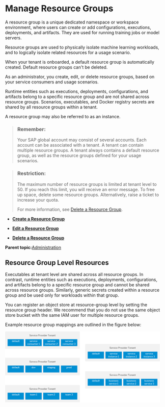 <!-- loio8aae6cbe2c0e4290954b8f61b4b355b7 -->

# Manage Resource Groups

A resource group is a unique dedicated namespace or workspace environment, where users can create or add configurations, executions, deployments, and artifacts. They are used for running training jobs or model servers.



Resource groups are used to physically isolate machine learning workloads, and to logically isolate related resources for a usage scenario.

When your tenant is onboarded, a default resource group is automatically created. Default resource groups can't be deleted.

As an administrator, you create, edit, or delete resource groups, based on your service consumers and usage scenarios.

Runtime entities such as executions, deployments, configurations, and artifacts belong to a specific resource group and are not shared across resource groups. Scenarios, executables, and Docker registry secrets are shared by all resource groups within a tenant.

A resource group may also be referred to as an instance.

> ### Remember:  
> Your SAP global account may consist of several accounts. Each account can be associated with a tenant. A tenant can contain multiple resource groups. A tenant always contains a default resource group, as well as the resource groups defined for your usage scenarios.

> ### Restriction:  
> The maximum number of resource groups is limited at tenant level to 50. If you reach this limit, you will receive an error message. To free up space, delete some resource groups. Alternatively, raise a ticket to increase your quota.
> 
> For more information, see [Delete a Resource Group](delete-a-resource-group-40d83a2.md).

-   **[Create a Resource Group](create-a-resource-group-01753f4.md "")**  

-   **[Edit a Resource Group](edit-a-resource-group-3f88c30.md "")**  

-   **[Delete a Resource Group](delete-a-resource-group-40d83a2.md "")**  


**Parent topic:**[Administration](administration-7937fc1.md "Creating secrets for external programs and tools, that are used with SAP AI Core means that you can connect them without compromising your credentials.")

<a name="concept_kvy_wbh_wwb"/>

<!-- concept\_kvy\_wbh\_wwb -->

## Resource Group Level Resources

Executables at tenant level are shared across all resource groups. In contrast, runtime entities such as executions, deployments, configurations, and artifacts belong to a specific resource group and cannot be shared across resource groups. Similarly, generic secrets created within a resource group and be used only for workloads within that group.

You can register an object store at resource-group level by setting the resource group header. We recommend that you do not use the same object store bucket with the same IAM user for multiple resource groups.

Example resource group mappings are outlined in the figure below:

![Example resource group mappings.](images/Image_AI_Core_Security_Resource_Group_Mappings_3f54dda.png)

